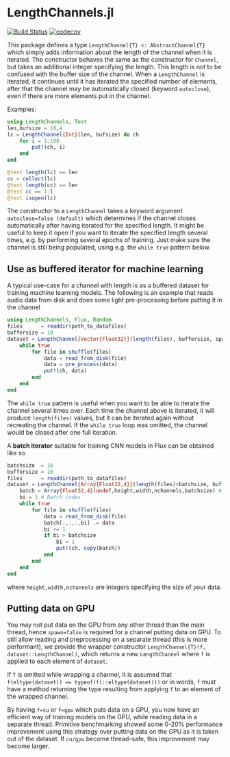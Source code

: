 # LengthChannels.jl

[![Build Status](https://travis-ci.org/baggepinnen/LengthChannels.jl.svg?branch=master)](https://travis-ci.org/baggepinnen/LengthChannels.jl)
[![codecov](https://codecov.io/gh/baggepinnen/LengthChannels.jl/branch/master/graph/badge.svg)](https://codecov.io/gh/baggepinnen/LengthChannels.jl)

This package defines a type `LengthChannel{T} <: AbstractChannel{T}` which simply adds information about the length of the channel when it is iterated. The constructor behaves the same as the constructor for `Channel`, but takes an additional integer specifying the length. This length is not to be confused with the buffer size of the channel. When a `LengthChannel` is iterated, it continues until it has iterated the specified number of elements, after that the channel may be automatically closed (keyword `autoclose`), even if there are more elements put in the channel.

Examples:

```julia
using LengthChannels, Test
len,bufsize = 10,4
lc = LengthChannel{Int}(len, bufsize) do ch
    for i = 1:100
        put!(ch, i)
    end
end

@test length(lc) == len
cc = collect(lc)
@test length(cc) == len
@test cc == 1:l
@test isopen(lc)
```

The constructor to a `LengthChannel` takes a keyword argument `autoclose=false (default)` which determines if the channel closes automatically after having iterated for the specified length. It might be useful to keep it open if you want to iterate the specified length several times, e.g. by performing several epochs of training. Just make sure the channel is still being populated, using e.g. the `while true` pattern below.



## Use as buffered iterator for machine learning
A typical use-case for a channel with length is as a buffered dataset for training machine learning models. The following is an example that reads audio data from disk and does some light pre-processing before putting it in the channel
```julia
using LengthChannels, Flux, Random
files      = readdir(path_to_datafiles)
buffersize = 10
dataset = LengthChannel{Vector{Float32}}(length(files), buffersize, spawn=true) do ch
    while true
        for file in shuffle(files)
            data = read_from_disk(file)
            data = pre_process(data)
            put!(ch, data)
        end
    end
end
```
The `while true` pattern is useful when you want to be able to iterate the channel several times over. Each time the channel above is iterated, it will produce `length(files)` values, but it can be iterated again without recreating the channel. If the `while true` loop was omitted, the channel would be closed after one full iteration.

A **batch iterator** suitable for training CNN models in Flux can be obtained like so
```julia
batchsize  = 16
buffersize = 10
files      = readdir(path_to_datafiles)
dataset = LengthChannel{Array{Float32,4}}(length(files)÷batchsize, buffersize, spawn=true) do ch
    batch = Array{Float32,4}(undef,height,width,nchannels,batchsize) # Batches in last dim
    bi = 1 # Batch index
    while true
        for file in shuffle(files)
            data = read_from_disk(file)
            batch[:,:,:,bi] .= data
            bi += 1
            if bi > batchsize
                bi = 1
                put!(ch, copy(batch))
            end
        end
    end
end
```
where `height,width,nchannels` are integers specifying the size of your data.

## Putting data on GPU
You may not put data on the GPU from any other thread than the main thread, hence `spawn=false` is required for a channel putting data on GPU. To still allow reading and preprocessing on a separate thread (this is more performant), we provide the wrapper constructor `LengthChannel{T}(f, dataset::LengthChannel)`, which returns a new `LengthChannel` where `f` is applied to each element of `dataset`.

If `T` is omitted while wrapping a channel, it is assumed that `f(eltype(dataset)) == typeof(f(::eltype(dataset)))` or in words, `f` must have a method returning the type resulting from applying `f` to an element of the wrapped channel.

By having `f=cu` or `f=gpu` which puts data on a GPU, you now have an efficient way of training models on the GPU, while reading data in a separate thread. Primitive benchmarking showed some 0-20% performance improvement using this strategy over putting data on the GPU as it is taken out of the dataset. If `cu/gpu` become thread-safe, this improvement may become larger. 
